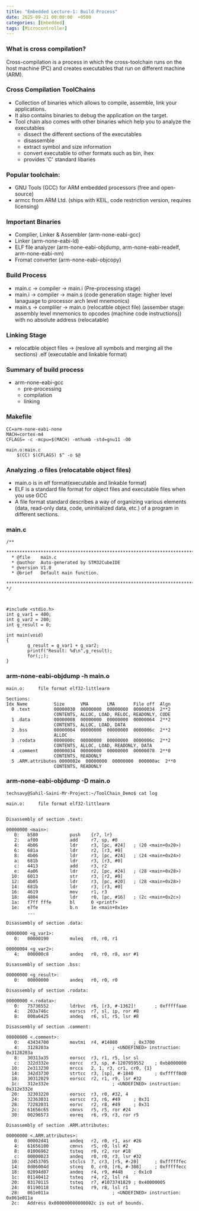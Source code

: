```yaml
---
title: "Embedded Lecture-1: Build Process"
date: 2025-09-21 00:00:00  +0500
categories: [Embedded]
tags: [Microcontroller]
---
```


### What is cross compilation?
Cross-compilation is a process in which the cross-toolchain runs on the host machine (PC) and creates
executables that run on different machine (ARM).

### Cross Compilation ToolChains
-   Collection of binaries which allows to compile, assemble, link your applications.
-   It also contains binaries to debug the application on the target.
-   Tool chain also comes with other binaries which help you to analyze the executables
    -   dissect the different sections of the executables
    -   disassemble
    -   extract symbol and size information
    -   convert executable to other formats such as bin, ihex
    -   provides 'C' standard libaries

### Popular toolchain:
-   GNU Tools (GCC) for ARM embedded processors (free and open-source)
-   armcc from ARM Ltd. (ships with KEIL, code restriction version, requires licensing)

### Important Binaries
-   Complier, Linker & Assembler (arm-none-eabi-gcc)
-   Linker (arm-none-eabi-ld)
-   ELF file analyzer (arm-none-eabi-objdump, arm-none-eabi-readelf, arm-none-eabi-nm)
-   Fromat converter (arm-none-eabi-objcopy)

### Build Process

-   main.c -> compiler -> main.i (Pre-processing stage) 
-   main.i -> compiler -> main.s (code generation stage: higher level lanaguage to processor arch level mnemonics)
-   main.s -> compliler -> main.o (relocatble object file) (assember stage: assembly level mnemonics to opcodes (machine code instructions)) with no absolute address (relocatable)

### Linking Stage
-  relocatble object files -> (reslove all symbols and merging all the sections) .elf (executable and linkable format)

### Summary of build process
-   arm-none-eabi-gcc
    -   pre-processing
    -   compilation
    -   linking

### Makefile

```
CC=arm-none-eabi-none
MACH=cortex-m4
CFLAGS= -c -mcpu=$(MACH) -mthumb -std=gnu11 -O0

main.o:main.c
    $(CC) $(CFLAGS) $^ -o $@

```
  
### Analyzing .o files (relocatable object files)
-   main.o is in elf format(executable and linkable format)
-   ELF is a standard file format for object files and executable files when you use GCC
-   A file format standard describes a way of organizing various elements (data, read-only data, code,
    uninitialized data, etc.) of a program in different sections.

### main.c

```
/**
  ******************************************************************************
  * @file    main.c
  * @author  Auto-generated by STM32CubeIDE
  * @version V1.0
  * @brief   Default main function.
  ******************************************************************************
*/



#include <stdio.h>
int g_var1 = 400;
int g_var2 = 200;
int g_result = 0;

int main(void)
{
        g_result = g_var1 + g_var2;
        printf("Result: %d\n",g_result);
        for(;;);
}
```

### arm-none-eabi-objdump -h main.o

```
main.o:     file format elf32-littlearm

Sections:
Idx Name          Size      VMA       LMA       File off  Algn
  0 .text         00000030  00000000  00000000  00000034  2**2
                  CONTENTS, ALLOC, LOAD, RELOC, READONLY, CODE
  1 .data         00000008  00000000  00000000  00000064  2**2
                  CONTENTS, ALLOC, LOAD, DATA
  2 .bss          00000004  00000000  00000000  0000006c  2**2
                  ALLOC
  3 .rodata       0000000c  00000000  00000000  0000006c  2**2
                  CONTENTS, ALLOC, LOAD, READONLY, DATA
  4 .comment      00000034  00000000  00000000  00000078  2**0
                  CONTENTS, READONLY
  5 .ARM.attributes 0000002e  00000000  00000000  000000ac  2**0
                  CONTENTS, READONLY
```


### arm-none-eabi-objdump -D main.o
```
techsavy@Sahil-Saini-Mr-Project:~/ToolChain_Demo$ cat log

main.o:     file format elf32-littlearm


Disassembly of section .text:

00000000 <main>:
   0:   b580            push    {r7, lr}
   2:   af00            add     r7, sp, #0
   4:   4b06            ldr     r3, [pc, #24]   ; (20 <main+0x20>)
   6:   681a            ldr     r2, [r3, #0]
   8:   4b06            ldr     r3, [pc, #24]   ; (24 <main+0x24>)
   a:   681b            ldr     r3, [r3, #0]
   c:   4413            add     r3, r2
   e:   4a06            ldr     r2, [pc, #24]   ; (28 <main+0x28>)
  10:   6013            str     r3, [r2, #0]
  12:   4b05            ldr     r3, [pc, #20]   ; (28 <main+0x28>)
  14:   681b            ldr     r3, [r3, #0]
  16:   4619            mov     r1, r3
  18:   4804            ldr     r0, [pc, #16]   ; (2c <main+0x2c>)
  1a:   f7ff fffe       bl      0 <printf>
  1e:   e7fe            b.n     1e <main+0x1e>
        ...

Disassembly of section .data:

00000000 <g_var1>:
   0:   00000190        muleq   r0, r0, r1

00000004 <g_var2>:
   4:   000000c8        andeq   r0, r0, r8, asr #1

Disassembly of section .bss:

00000000 <g_result>:
   0:   00000000        andeq   r0, r0, r0

Disassembly of section .rodata:

00000000 <.rodata>:
   0:   75736552        ldrbvc  r6, [r3, #-1362]!       ; 0xfffffaae
   4:   203a746c        eorscs  r7, sl, ip, ror #8
   8:   000a6425        andeq   r6, sl, r5, lsr #8

Disassembly of section .comment:

00000000 <.comment>:
   0:   43434700        movtmi  r4, #14080      ; 0x3700
   4:   3128203a                        ; <UNDEFINED> instruction: 0x3128203a
   8:   30313a35        eorscc  r3, r1, r5, lsr sl
   c:   322d332e        eorcc   r3, sp, #-1207959552    ; 0xb8000000
  10:   2e313230        mrccs   2, 1, r3, cr1, cr0, {1}
  14:   342d3730        strtcc  r3, [sp], #-1840        ; 0xfffff8d0
  18:   30312029        eorscc  r2, r1, r9, lsr #32
  1c:   312e332e                        ; <UNDEFINED> instruction: 0x312e332e
  20:   32303220        eorscc  r3, r0, #32, 4
  24:   32363031        eorscc  r3, r6, #49     ; 0x31
  28:   72282031        eorvc   r2, r8, #49     ; 0x31
  2c:   61656c65        cmnvs   r5, r5, ror #24
  30:   00296573        eoreq   r6, r9, r3, ror r5

Disassembly of section .ARM.attributes:

00000000 <.ARM.attributes>:
   0:   00002d41        andeq   r2, r0, r1, asr #26
   4:   61656100        cmnvs   r5, r0, lsl #2
   8:   01006962        tsteq   r0, r2, ror #18
   c:   00000023        andeq   r0, r0, r3, lsr #32
  10:   2d453705        stclcs  7, cr3, [r5, #-20]      ; 0xffffffec
  14:   0d06004d        stceq   0, cr0, [r6, #-308]     ; 0xfffffecc
  18:   02094d07        andeq   r4, r9, #448    ; 0x1c0
  1c:   01140412        tsteq   r4, r2, lsl r4
  20:   03170115        tsteq   r7, #1073741829 ; 0x40000005
  24:   01190118        tsteq   r9, r8, lsl r1
  28:   061e011a                        ; <UNDEFINED> instruction: 0x061e011a
  2c:   Address 0x000000000000002c is out of bounds.
```
